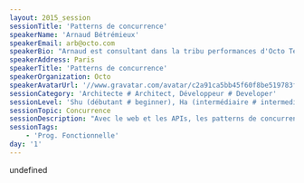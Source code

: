 ```yaml
---
layout: 2015_session
sessionTitle: 'Patterns de concurrence'
speakerName: 'Arnaud Bétrémieux'
speakerEmail: arb@octo.com
speakerBio: "Arnaud est consultant dans la tribu performances d'Octo Technology. A ce titre, il effectue des audits et tests de charge, et conseille les clients d'Octo sur la perfomance applicative.\n\nDéveloppeur depuis 18 ans dont 8 professionnellement, il a eu avant de devenir consultant en performances un parcours diversifié qui lui permet d'avoir une vision assez complète du fonctionnement d'une application: ops, développeur sur des grands projets commerciaux et gouvernementaux en C#, PHP et Java, coach technique...\n\nAvide Lispeur sur son temps libre, il s'intéresse depuis longtemps à la programmation fonctionnelle, sur laquelle il a fait plusieurs présentations.\n\nArnaud est également le créateur et maintaineur de Git-deliver, un outil de déploiement open-source basé sur Git et SSH.\n"
speakerAddress: Paris
speakerTitle: 'Patterns de concurrence'
speakerOrganization: Octo
speakerAvatarUrl: '//www.gravatar.com/avatar/c2a91ca5bb45f60f8be519783f518339?size=200&default=mm'
sessionCategory: 'Architecte # Architect, Développeur # Developer'
sessionLevel: 'Shu (débutant # beginner), Ha (intermédiaire # intermediate)'
sessionTopic: Concurrence
sessionDescription: "Avec le web et les APIs, les patterns de concurrence légers, inspirés notamment de la programmation fonctionnelle, sont à la mode: asynchronisme et non-blocage d'un coté (NodeJS, Scala), modèles d'acteurs ou de coroutines de l'autre (Erlang, Go, Scala).\n\nQuels sont ces patterns, d’où viennent-ils et quelles sont leurs forces et leurs faiblesses? Qu'apportent ils par rapport aux désormais classiques processus et threads?\n\nEn fonction des applications, lequel de ces patterns se démarque en termes d'optimisation des ressources système, des temps de traitement, de la réactivité et la tenue en charge des applications, de la lisibilité et la maintenabilité du code obtenu ?\n"
sessionTags:
    - 'Prog. Fonctionnelle'
day: '1'
---
```


undefined
